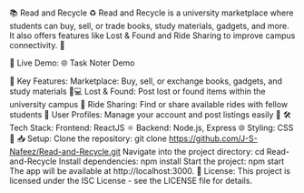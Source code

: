 📚 Read and Recycle ♻️
Read and Recycle is a university marketplace where students can buy, sell, or trade books, study materials, gadgets, and more. It also offers features like Lost & Found and Ride Sharing to improve campus connectivity. 🚗

🎥 Live Demo:
🌐 Task Noter Demo

🔑 Key Features:
Marketplace: Buy, sell, or exchange books, gadgets, and study materials 📖💻
Lost & Found: Post lost or found items within the university campus 🧳
Ride Sharing: Find or share available rides with fellow students 🚙
User Profiles: Manage your account and post listings easily 👤
🛠 Tech Stack:
Frontend: ReactJS ⚛️
Backend: Node.js, Express 🌐
Styling: CSS 🎨
📥 Setup:
Clone the repository:
git clone https://github.com/J-S-Nafeez/Read-and-Recycle.git
Navigate into the project directory:
cd Read-and-Recycle
Install dependencies:
npm install
Start the project:
npm start
The app will be available at http://localhost:3000.
📜 License:
This project is licensed under the ISC License - see the LICENSE file for details.

